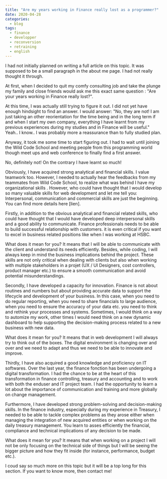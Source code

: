 ```yaml
---
title: "Are my years working in Finance really lost as a programmer?"
date: 2020-04-28
categories:
  - blog
tags: 
  - finance
  - developper 
  - reconversion
  - retraining
  - english
---
```


I had not initially planned on writing a full article on this topic. It was supposed to be a small paragraph in the about me page. I had not really thought it through. 

At first, when I decided to quit my comfy consulting job and take the plunge my family and close friends would ask me this exact same question : "Are your years working in Finance really lost?". 

At this time, I was actually still trying to figure it out. I did not yet have enough hindsight to find an answer. I would answer: "No, they are not! I am just taking an other reorientation for the time being and in the long term if and when I start my own company, everything I have learnt from my previous experiences during my studies and in Finance will be useful." Yeah.. I know.. I was probably more a reassurance than to fully studied plan. 

Anyway, it took me some time to start figuring out. I had to wait until joining the Wild Code School and meeting people from this programming world though meet ups and web conference to finally find a first answer. 

No, definitely not! On the contrary I have learnt so much! 

Obviously, I have acquired strong analytical and financial skills. I value teamwork too. However, I needed to actually hear the feedbacks from my teammates from Wild Code School, to realize what was behind  I have my organizational skills . However, who could have thought that I would develop so many valuable skills for web development and let me tell you: Interpersonal, communication and commercial skills are just the beginning. You can find more details here [lien]. 


Firstly, in addition to the obvious analytical and financial related skills, who could have thought that I would have developed deep interpersonal skills and a good ability to communicate. Finance professionals needs to be able to build successful relationship with customers. it is even critical if you want to excel in business related positions like when I was working at HSBC.

What does it mean for you? It means that I will be able to communicate with the client and understand its needs efficiently. Besides, while coding, I will always keep in mind the business implications behind the project. These skills are not only critical when dealing with clients but also when working with multiple stakeholders in a projet (UX / UI Designers, cost controllers, product manager etc.) to ensure a smooth communication and avoid potential misunderstandings. 

Secondly, I have developed a capacity for innovation. Finance is not about routines and numbers but about providing accurate data to support the lifecycle and development of your business. In this case, when you need to do regular reporting, when you need to share financials to large audience, when you need to ensure the accuracy of your data etc. you need to think and rethink your processes and systems. Sometimes, I would think on a way to automize my work, other times I would need think on a new dynamic dashboard to help supporting the decision-making process related to a new business with new data. 

What does it mean for you? It means that in web development I will always try to think out of the boxes. The digital environment is changing over and over and we need to adapt and thus we need to be able to innovate and improve. 

Thirdly, I have also acquired a good knowledge and proficiency on IT softwares. Over the last year, the finance fonction has been undergoing a digital transformation.  I had the chance to be at the heart of this transformation in finance controlling, treasury and accounting and to work with both the enduser and IT project team. I had the opportunity to learn a lot about the importance of communication and training and more globally on change management.

Furthermore, I have developed strong problem-solving and decision-making skills. In the finance industry, especially during my experience in Treasury, I needed to be able to tackle complex problems as they arose either when managing the integration of new acquired entities or when working on the daily treasury management. You learn to asses efficiently the financial, compliance and technical implications of any decision to be made. 

What does it mean for you? It means that when working on a project I will not be only focusing on the technical side of things but I will be seeing the bigger picture and how they fit inside (for instance, performance, budget etc.). 



I coud say so much more on this topic but it will be a top long for this section. If you want to know more, then contact me! 

